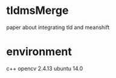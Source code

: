 # tldmsMerge
paper about integrating tld and meanshift

# environment
c++ 
opencv 2.4.13
ubuntu 14.0
